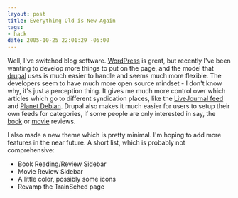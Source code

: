 ```yaml
--- 
layout: post
title: Everything Old is New Again
tags: 
- hack
date: 2005-10-25 22:01:29 -05:00
---
```

Well, I've switched blog software.  <a href="http://www.wordpress.org">WordPress</a> is great, but recently I've been wanting to develop more things to put on the page, and the model that <a href="http://www.drupal.org/">drupal</a> uses is much easier to handle and seems much more flexible.  The developers seem to have much more open source mindset - I don't know why, it's just a perception thing.  It gives me much more control over which articles which go to different syndication places, like the <a href="http://www.livejournal.com/users/jamuraa_rss/">LiveJournal feed</a> and <a href="http://planet.debian.org">Planet Debian</a>. Drupal also makes it much easier for users to setup their own feeds for categories, if some people are only interested in say, the <a href="/reviews/book">book</a> or <a href="/reviews/movie">movie</a> reviews.

I also made a new theme which is pretty minimal.  I'm hoping to add more features in the near future.  A short list, which is probably not comprehensive:
<ul>
	<li> Book Reading/Review Sidebar</li>
	<li> Movie Review Sidebar</li>
	<li> A little color, possibly some icons</li>
	<li> Revamp the TrainSched page</li>
</ul>
